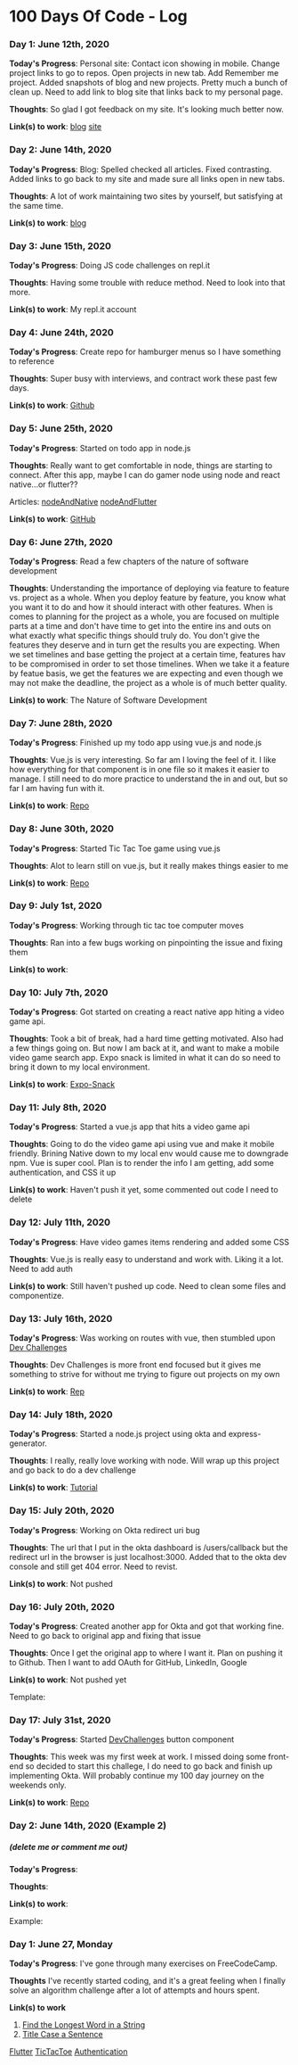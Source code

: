 # 100 Days Of Code - Log

### Day 1: June 12th, 2020

**Today's Progress**: Personal site: Contact icon showing in mobile. Change project links to go to repos. Open projects in new tab. Add Remember me project. Added snapshots of blog and new projects. Pretty much a bunch of clean up. Need to add link to blog site that links back to my personal page.

**Thoughts**: So glad I got feedback on my site. It's looking much better now.

**Link(s) to work**:
[blog](https://my-experience.netlify.app)
[site](https://tia-rose.dev/#)

### Day 2: June 14th, 2020

**Today's Progress**: Blog: Spelled checked all articles. Fixed contrasting. Added links to go back to my site and made sure all links open in new tabs.

**Thoughts**: A lot of work maintaining two sites by yourself, but satisfying at the same time.

**Link(s) to work**:
[blog](https://my-experience.netlify.app)

### Day 3: June 15th, 2020 

**Today's Progress**: Doing JS code challenges on repl.it

**Thoughts**: Having some trouble with reduce method. Need to look into that more.

**Link(s) to work**: My repl.it account

### Day 4: June 24th, 2020 

**Today's Progress**: Create repo for hamburger menus so I have something to reference

**Thoughts**: Super busy with interviews, and contract work these past few days.

**Link(s) to work**: [Github](https://github.com/TRose2014/hamburger-menus)


### Day 5: June 25th, 2020 

**Today's Progress**: Started on todo app in node.js

**Thoughts**: Really want to get comfortable in node, things are starting to connect. After this app, maybe I can do gamer node using node and react native...or flutter??

Articles:
[nodeAndNative](https://medium.com/coderinred/creating-a-react-native-app-with-node-js-backend-part-1-8fe79ac0f893)
[nodeAndFlutter](https://medium.com/@suragch/minimal-client-server-example-for-flutter-and-node-js-3e1b376f1093)

**Link(s) to work**: [GitHub](https://github.com/TRose2014/todo-app-node-vue)


### Day 6: June 27th, 2020

**Today's Progress**: Read a few chapters of the nature of software development

**Thoughts**: Understanding the importance of deploying via feature to feature vs. project as a whole. When you deploy feature by feature, you know what you want it to do and how it should interact with other features. When is comes to planning for the project as a whole, you are focused on multiple parts at a time and don't have time to get into the entire ins and outs on what exactly what specific things should truly do. You don't give the features they deserve and in turn get the results you are expecting. When we set timelines and base getting the project at a certain time, features hav to be compromised in order to set those timelines. When we take it a feature by featue basis, we get the features we are expecting and even though we may not make the deadline, the project as a whole is of much better quality.

**Link(s) to work**: The Nature of Software Development


### Day 7: June 28th, 2020

**Today's Progress**: Finished up my todo app using vue.js and node.js

**Thoughts**: Vue.js is very interesting. So far am I loving the feel of it. I like how everything for that component is in one file so it makes it easier to manage. I still need to do more practice to understand the in and out, but so far I am having fun with it.

**Link(s) to work**:
[Repo](https://github.com/TRose2014/todo-app-node-vue)


### Day 8: June 30th, 2020

**Today's Progress**: Started Tic Tac Toe game using vue.js

**Thoughts**: Alot to learn still on vue.js, but it really makes things easier to me

**Link(s) to work**: [Repo](https://github.com/TRose2014/tictactoe-vue)


### Day 9: July 1st, 2020 

**Today's Progress**: Working through tic tac toe computer moves

**Thoughts**: Ran into a few bugs working on pinpointing the issue and fixing them

**Link(s) to work**:

### Day 10: July 7th, 2020
**Today's Progress**: Got started on creating a react native app hiting a video game api.

**Thoughts**: Took a bit of break, had a hard time getting motivated. Also had a few things going on. But now I am back at it, and want to make a mobile video game search app. Expo snack is limited in what it can do so need to bring it down to my local environment.

**Link(s) to work**: [Expo-Snack](https://snack.expo.io/@tiarose2014/game-search)


### Day 11: July 8th, 2020 

**Today's Progress**: Started a vue.js app that hits a video game api

**Thoughts**: Going to do the video game api using vue and make it mobile friendly. Brining Native down to my local env would cause me to downgrade npm. Vue is super cool. Plan is to render the info I am getting, add some authentication, and CSS it up

**Link(s) to work**: Haven't push it yet, some commented out code I need to delete


### Day 12: July 11th, 2020 

**Today's Progress**: Have video games items rendering and added some CSS

**Thoughts**: Vue.js is really easy to understand and work with. Liking it a lot. Need to add auth

**Link(s) to work**: Still haven't pushed up code. Need to clean some files and componentize.

### Day 13: July 16th, 2020 

**Today's Progress**: Was working on routes with vue, then stumbled upon [Dev Challenges](https://devchallenges.io/challenges/wBunSb7FPrIepJZAg0sY)

**Thoughts**: Dev Challenges is more front end focused but it gives me something to strive for without me trying to figure out projects on my own

**Link(s) to work**: [Rep](https://github.com/TRose2014/404-dev-challenge)

### Day 14: July 18th, 2020

**Today's Progress**: Started a node.js project using okta and express-generator. 

**Thoughts**: I really, really love working with node. Will wrap up this project and go back to do a dev challenge

**Link(s) to work**: [Tutorial](https://scotch.io/tutorials/build-and-understand-a-simple-nodejs-website-with-user-authentication)

### Day 15: July 20th, 2020

**Today's Progress**: Working on Okta redirect uri bug

**Thoughts**: The url that I put in the okta dashboard is /users/callback but the redirect url in the browser is just localhost:3000. Added that to the okta dev console and still get 404 error. Need to revist.

**Link(s) to work**: Not pushed

### Day 16: July 20th, 2020

**Today's Progress**: Created another app for Okta and got that working fine. Need to go back to original app and fixing that issue

**Thoughts**: Once I get the original app to where I want it. Plan on pushing it to Github. Then I want to add OAuth for GitHub, LinkedIn, Google

**Link(s) to work**: Not pushed yet

Template:

### Day 17: July 31st, 2020

**Today's Progress**: Started [DevChallenges](https://devchallenges.io/challenges/ohgVTyJCbm5OZyTB2gNY) button component

**Thoughts**: This week was my first week at work. I missed doing some front-end so decided to start this challege, I do need to go back and finish up implementing Okta. Will probably continue my 100 day journey on the weekends only.

**Link(s) to work**: [Repo](https://github.com/TRose2014/vue-button-component-dev-challenge)


### Day 2: June 14th, 2020 (Example 2)
##### (delete me or comment me out)

**Today's Progress**:

**Thoughts**:

**Link(s) to work**:

Example:

### Day 1: June 27, Monday

**Today's Progress**: I've gone through many exercises on FreeCodeCamp.

**Thoughts** I've recently started coding, and it's a great feeling when I finally solve an algorithm challenge after a lot of attempts and hours spent.

**Link(s) to work**
1. [Find the Longest Word in a String](https://www.freecodecamp.com/challenges/find-the-longest-word-in-a-string)
2. [Title Case a Sentence](https://www.freecodecamp.com/challenges/title-case-a-sentence)


[Flutter](https://blog.codeminer42.com/build-your-first-app-with-flutter-getting-data-from-api-c9fb4c2a6812/)
[TicTacToe](https://levelup.gitconnected.com/building-tic-tac-toe-in-vue-js-57a23822313d)
[Authentication](https://scotch.io/tutorials/build-and-understand-a-simple-nodejs-website-with-user-authentication)